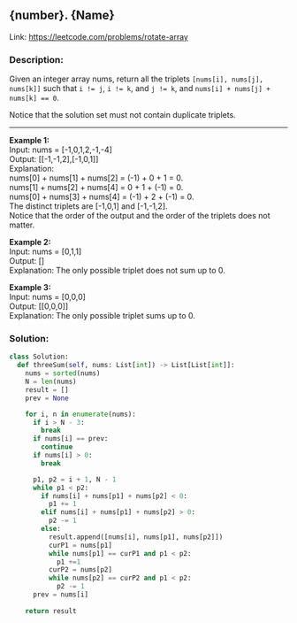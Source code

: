 ## {number}. {Name}
Link: https://leetcode.com/problems/rotate-array

### Description: 
Given an integer array nums, return all the triplets `[nums[i], nums[j], nums[k]]` such that `i != j`, `i != k`, and `j != k`, and `nums[i] + nums[j] + nums[k] == 0`.

Notice that the solution set must not contain duplicate triplets.

---

**Example 1:**  
Input: nums = [-1,0,1,2,-1,-4]  
Output: [[-1,-1,2],[-1,0,1]]  
Explanation:  
nums[0] + nums[1] + nums[2] = (-1) + 0 + 1 = 0.  
nums[1] + nums[2] + nums[4] = 0 + 1 + (-1) = 0.  
nums[0] + nums[3] + nums[4] = (-1) + 2 + (-1) = 0.  
The distinct triplets are [-1,0,1] and [-1,-1,2].  
Notice that the order of the output and the order of the triplets does not matter.  

**Example 2:**  
Input: nums = [0,1,1]  
Output: []  
Explanation: The only possible triplet does not sum up to 0.  

**Example 3:**  
Input: nums = [0,0,0]  
Output: [[0,0,0]]  
Explanation: The only possible triplet sums up to 0.  

### Solution: 
```python
class Solution:
  def threeSum(self, nums: List[int]) -> List[List[int]]:
    nums = sorted(nums)
    N = len(nums)
    result = []
    prev = None

    for i, n in enumerate(nums):
      if i > N - 3:
        break
      if nums[i] == prev:
        continue
      if nums[i] > 0:
        break

      p1, p2 = i + 1, N - 1
      while p1 < p2:
        if nums[i] + nums[p1] + nums[p2] < 0:
          p1 += 1
        elif nums[i] + nums[p1] + nums[p2] > 0:
          p2 -= 1
        else:
          result.append([nums[i], nums[p1], nums[p2]])
          curP1 = nums[p1]
          while nums[p1] == curP1 and p1 < p2:
            p1 +=1
          curP2 = nums[p2]
          while nums[p2] == curP2 and p1 < p2:
            p2 -= 1
      prev = nums[i]
    
    return result
```

